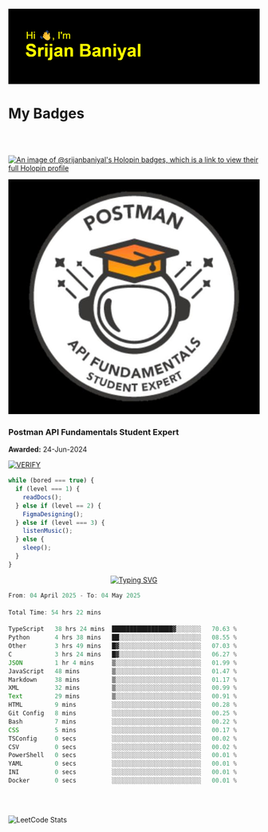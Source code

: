![Header](./header.png)

# My Badges

<Br />
<Br />

[![An image of @srijanbaniyal's Holopin badges, which is a link to view their full Holopin profile](https://holopin.me/srijanbaniyal)](https://holopin.io/@srijanbaniyal)

[![Postman API Fundamentals Student Expert](/Postman.jpeg)](https://api.badgr.io/public/assertions/r9BLLy0oTfKJBbkGuDI1zA)

### Postman API Fundamentals Student Expert

**Awarded:** 24-Jun-2024

[![VERIFY](https://img.shields.io/badge/VERIFY-blue)](https://badgecheck.io?url=https%3A%2F%2Fapi.badgr.io%2Fpublic%2Fassertions%2Fr9BLLy0oTfKJBbkGuDI1zA)

```javascript
while (bored === true) {
  if (level === 1) {
    readDocs();
  } else if (level == 2) {
    FigmaDesigning();
  } else if (level === 3) {
    listenMusic();
  } else {
    sleep();
  }
}
```

<p align="center">
  <a href="https://git.io/typing-svg"><img src="https://readme-typing-svg.demolab.com?font=Tilt+Prism&size=30&pause=1000&color=0FF75B&center=true&vCenter=true&width=800&height=80&lines=Time+spent+on+various+Programming+languages" alt="Typing SVG" /></a>
</p>

<!--START_SECTION:waka-->

```TypeScript
From: 04 April 2025 - To: 04 May 2025

Total Time: 54 hrs 22 mins

TypeScript   38 hrs 24 mins  █████████████████▓░░░░░░░   70.63 %
Python       4 hrs 38 mins   ██░░░░░░░░░░░░░░░░░░░░░░░   08.55 %
Other        3 hrs 49 mins   █▓░░░░░░░░░░░░░░░░░░░░░░░   07.03 %
C            3 hrs 24 mins   █▓░░░░░░░░░░░░░░░░░░░░░░░   06.27 %
JSON         1 hr 4 mins     ▒░░░░░░░░░░░░░░░░░░░░░░░░   01.99 %
JavaScript   48 mins         ▒░░░░░░░░░░░░░░░░░░░░░░░░   01.47 %
Markdown     38 mins         ▒░░░░░░░░░░░░░░░░░░░░░░░░   01.17 %
XML          32 mins         ▒░░░░░░░░░░░░░░░░░░░░░░░░   00.99 %
Text         29 mins         ▒░░░░░░░░░░░░░░░░░░░░░░░░   00.91 %
HTML         9 mins          ░░░░░░░░░░░░░░░░░░░░░░░░░   00.28 %
Git Config   8 mins          ░░░░░░░░░░░░░░░░░░░░░░░░░   00.25 %
Bash         7 mins          ░░░░░░░░░░░░░░░░░░░░░░░░░   00.22 %
CSS          5 mins          ░░░░░░░░░░░░░░░░░░░░░░░░░   00.17 %
TSConfig     0 secs          ░░░░░░░░░░░░░░░░░░░░░░░░░   00.02 %
CSV          0 secs          ░░░░░░░░░░░░░░░░░░░░░░░░░   00.02 %
PowerShell   0 secs          ░░░░░░░░░░░░░░░░░░░░░░░░░   00.01 %
YAML         0 secs          ░░░░░░░░░░░░░░░░░░░░░░░░░   00.01 %
INI          0 secs          ░░░░░░░░░░░░░░░░░░░░░░░░░   00.01 %
Docker       0 secs          ░░░░░░░░░░░░░░░░░░░░░░░░░   00.01 %
```

<!--END_SECTION:waka-->

<Br />
<Br />

![LeetCode Stats](https://leetcard.jacoblin.cool/Srijan-Baniyal?theme=dark&font=Rasa&ext=contest)
